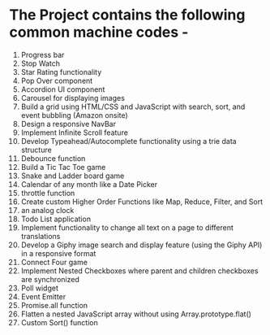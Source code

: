 # The Project contains the following common machine codes - 
1. Progress bar
2. Stop Watch
3. Star Rating functionality
4. Pop Over component
5. Accordion UI component
6. Carousel for displaying images
7. Build a grid using HTML/CSS and JavaScript with search, sort, and event bubbling (Amazon onsite)
8. Design a responsive NavBar
9. Implement Infinite Scroll feature
10. Develop Typeahead/Autocomplete functionality using a trie data structure
11. Debounce function
12. Build a Tic Tac Toe game
13. Snake and Ladder board game
14. Calendar of any month like a Date Picker
15. throttle function
16. Create custom Higher Order Functions like Map, Reduce, Filter, and Sort
17. an analog clock
18. Todo List application
19. Implement functionality to change all text on a page to different translations
20. Develop a Giphy image search and display feature (using the Giphy API) in a responsive format
21. Connect Four game
22. Implement Nested Checkboxes where parent and children checkboxes are synchronized
23. Poll widget
24. Event Emitter
25. Promise.all function
26. Flatten a nested JavaScript array without using Array.prototype.flat()
27. Custom Sort() function
